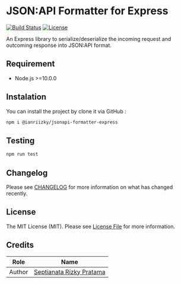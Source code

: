 # JSON:API Formatter for Express

[![Build Status](https://github.com/ianriizky/jsonapi-formatter-express/actions/workflows/test.yml/badge.svg)](https://github.com/ianriizky/jsonapi-formatter-express/actions)
[![License](https://img.shields.io/badge/License-MIT-yellow.svg)](LICENSE.md)

An Express library to serialize/deserialize the incoming request and outcoming response into JSON:API format.

## Requirement

- Node.js >=10.0.0

## Instalation

You can install the project by clone it via GitHub :

```bash
npm i @ianriizky/jsonapi-formatter-express
```

## Testing

```bash
npm run test
```

## Changelog

Please see [CHANGELOG](CHANGELOG.md) for more information on what has changed recently.

## License

The MIT License (MIT). Please see [License File](LICENSE.md) for more information.

## Credits

| Role | Name |
| ---- | ---- |
| Author | [Septianata Rizky Pratama](https://github.com/ianriizky) |
